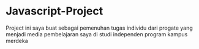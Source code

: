 # Javascript-Project
Project ini saya buat sebagai pemenuhan tugas individu dari progate yang menjadi media pembelajaran saya di studi independen program kampus merdeka
